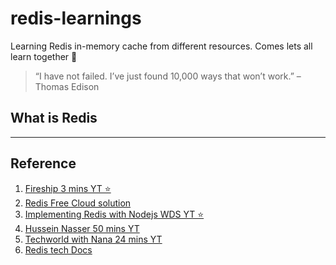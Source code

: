 # redis-learnings

Learning Redis in-memory cache from different resources. Comes lets all learn together 💃

> “I have not failed. I’ve just found 10,000 ways that won’t work.” – Thomas Edison

## What is Redis

---

## Reference

1. [Fireship 3 mins YT ⭐](https://www.youtube.com/watch?v=G1rOthIU-uo)
2. [Redis Free Cloud solution](https://redis.com/try-free/)
3. [Implementing Redis with Nodejs WDS YT ⭐](https://www.youtube.com/watch?v=jgpVdJB2sKQ&t=914s)
4. [Hussein Nasser 50 mins YT](https://www.youtube.com/watch?v=V7FPk4J10KI)
5. [Techworld with Nana 24 mins YT](https://www.youtube.com/watch?v=OqCK95AS-YE)
6. [Redis tech Docs](https://docs.redis.com/latest/rs/technology-behind-redis-enterprise/)
